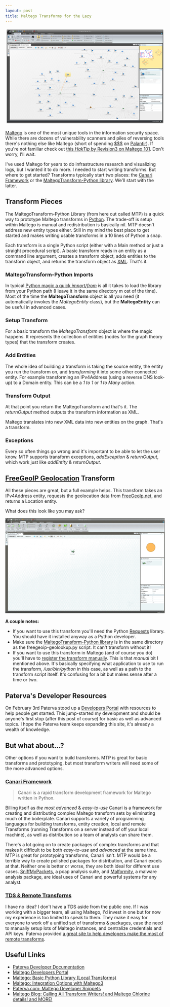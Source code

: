```yaml
---
layout: post
title: Maltego Transforms for the Lazy
---
```


![Maltego](/public/maltego.png)

[Maltego](https://www.paterva.com/web6/products/maltego.php) is one of the most unique tools in the information security space. While there are dozens of vulnerability scanners and piles of reversing tools there's nothing else like Maltego (short of spending [$$$](http://www.reactiongifs.com/r/make-it-rain-dollars.gif) on [Palantir](https://www.palantir.com/)). If you're not familiar check out [this _HakTip_ by Revision3 on Maltego 101](http://revision3.com/haktip/maltego-101-what-is-maltego/). Don't worry, I'll wait.

I've used Maltego for years to do infrastructure research and visualizing logs, but I wanted it to do more. I needed to start writing transforms. But where to get started? Transforms typically start two places: the [Canari Framework](http://www.canariproject.com/) or the [MaltegoTransform-Python library](https://github.com/sroberts/maltegotransform-python). We'll start with the latter.

## Transform Pieces

The MaltegoTransform-Python Library (from here out called MTP) is a quick way to prototype Maltego transforms in [Python](https://www.python.org/). The trade-off is setup within Maltego is manual and redistribution is basically nil. MTP doesn't address new entity types either. Still in my mind the best place to get started and makes writing usable transforms in a 10 lines of Python a snap.

Each transform is a single Python script (either with a Main method or just a straight procedural script). A basic transform reads in an entity as a command line argument, creates a transform object, adds entities to the transform object, and returns the transform object as [XML](http://www.xml.com/). That's it.

### MaltegoTransform-Python Imports

<script src="https://gist.github.com/sroberts/628db01006cbaaff48ac.js"></script>

In typical [Python magic a quick _import/from_](http://xkcd.com/353/) is all it takes to load the library from your Python path (I leave it in the same directory m ost of the time). Most of the time the __MaltegoTransform__ object is all you need (it automatically invokes the _MaltegoEntity_ class), but the __MaltegoEntity__ can be useful in advanced cases.

### Setup Transform

<script src="https://gist.github.com/sroberts/055cebd200d047632c5f.js"></script>

For a basic transform the _MaltegoTransform_ object is where the magic happens. It represents the collection of entities (nodes for the graph theory types) that the transform creates.

### Add Entities

<script src="https://gist.github.com/sroberts/ce019b5f3e188ee1fd46.js"></script>

The whole idea of building a transform is taking the source entity, the entity you run the transform on, and _transforming_ it into some other connected entity. For example transforming an IPv4Address (using a reverse DNS look-up) to a Domain entity. This can be a _1 to 1_ or _1 to Many_ action.

### Transform Output

<script src="https://gist.github.com/sroberts/8ebedec40e75080f8741.js"></script>

At that point you return the MaltegoTransform and that's it. The _returnOutput_ method outputs the transform information as XML.

<script src="https://gist.github.com/sroberts/0f370d357bc7ea73a9f9.js"></script>

Maltego translates into new XML data into new entities on the graph. That's a transform.

### Exceptions

<script src="https://gist.github.com/sroberts/3112cd5385ad0cc4676a.js"></script>

Every so often things go wrong and it's important to be able to let the user know. MTP supports transform exceptions, _addException_ & _returnOutput_, which work just like _addEntity_ & _returnOutput_.

## [FreeGeoIP Geolocation](http://freegeoip.net) Transform

All these pieces are great, but a full example helps. This transform takes an IPv4Address entity, requests the geolocation data from [FreeGeoIp.net](http://freegeoip.net), and returns a Location entity.

<script src="https://gist.github.com/sroberts/0f51855447189bb9e010.js"></script>

What does this look like you may ask?

![FreeGeoIP Transform example](/public/transform-example.gif)

__A couple notes:__

- If you want to use this transform you'll need the Python [Requests](http://docs.python-requests.org/en/latest/) library. You should have it installed anyway as a Python developer.
-  Make sure the [MaltegoTransform-Python library](https://github.com/sroberts/maltegotransform-python) is in the same directory as the freegeoip-geolookup.py script. It can't transform without it!
- If you want to use this transform in Maltego (and of course you do) you'll have to [register the transform manually](http://dev.paterva.com/developer/system/local_transforms/registration.php). This is that _manual_ bit I mentioned above. It's basically specifying what application to use to run the transform, _/usr/bin/python_ in this case, as well as a path to the transform script itself. It's confusing for a bit but makes sense after a time or two.

## Paterva's Developer Resources

On February 3rd Paterva stood up a [Developers Portal](http://dev.paterva.com/developer/) with resources to help people get started. This jump-started my development and should be anyone's first stop (after this post of course) for basic as well as advanced topics. I hope the Paterva team keeps expanding this site, it's already a wealth of knowledge.

## But what about...?

Other options if you want to build transforms. MTP is great for basic transforms and prototyping, but most transform writers will need some of the more advanced options.

### [Canari Framework](http://www.canariproject.com/)

> <i class="fa fa-quote-left fa-3x pull-left"></i> Canari is a rapid transform development framework for Maltego written in Python.

Billing itself as _the most advanced_ & _easy-to-use_ Canari is a framework for creating and distributing complex Maltego transform sets by eliminating much of the boilerplate. Canari supports a variety of programming languages for building transforms, entity creation, local and remote Transforms (running Transforms on a server instead of off your local machine), as well as distribution so a team of analysts can share them.

There's a lot going on to create packages of complex transforms and that makes it difficult to be both _easy-to-use_ and _advanced_ at the same time. MTP is great for prototyping transforms, Canari isn't. MTP would be a terrible way to create polished packages for distribution, and Canari excels at that. Neither one is better or worse, they are both ideal for different use cases. [SniffMyPackets](http://sniffmypackets.net/), a pcap analysis suite, and [Malformity](https://github.com/digital4rensics/Malformity), a malware analysis package, are ideal uses of Canari and powerful systems for any analyst.

### [TDS & Remote Transforms](http://www.paterva.com/web6/products/servers.php)

I have no idea? I don't have a TDS aside from the public one. If I was working with a bigger team, all using Maltego, I'd invest in one but for now my experience is too limited to speak to them. They make it easy for everyone to work off a unified set of transforms & packages, ease the need to manually setup lots of Maltego instances, and centralize credentials and API keys. Paterva provided [a great site to help developers make the most of remote transforms](http://www.paterva.com/web6/documentation/developer-tds.php).

## Useful Links

- [Paterva Developer Documentation](https://www.paterva.com/web6/documentation/developer.php)
- [Maltego Developers Portal](http://dev.paterva.com/developer/)
- [<i class="fa fa-file-pdf-o"></i> Maltego: Basic Python Library (Local Transforms)](http://dev.paterva.com/developer/downloads/BasicPythonLibrary(Local-Transforms)cheatsheet.pdf)
- [<i class="fa fa-file-pdf-o"></i> Maltego: Integration Options with Maltego3](http://dev.paterva.com/developer/downloads/IntegrationoptionswithMaltegov3.pdf)
- [Paterva.com: Maltego Developer Snippets](http://dev.paterva.com/developer/code_snippets/local_transforms.php)
- [Maltego Blog: Calling All Transform Writers! and Maltego Chlorine details! and MORE!](http://maltego.blogspot.com/2015/02/calling-all-transform-writers-and.html)
